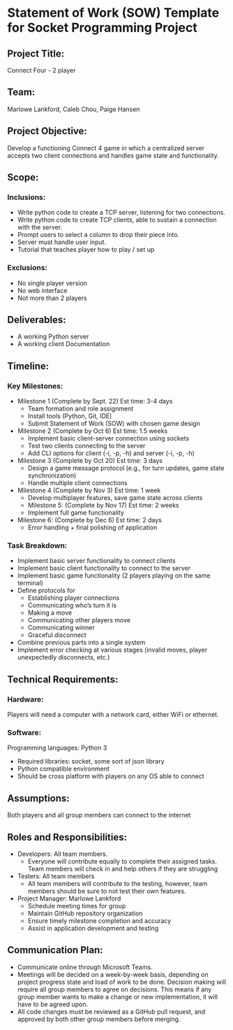 # Statement of Work (SOW) Template for Socket Programming Project
## Project Title:
Connect Four - 2 player

## Team:
Marlowe Lankford, Caleb Chou, Paige Hansen

## Project Objective:
Develop a functioning Connect 4 game in which a centralized server accepts two client connections and handles game state and functionality. 
## Scope:
### Inclusions:
- Write python code to create a TCP server, listening for two connections.
- Write python code to create TCP clients, able to sustain a connection with the server.
- Prompt users to select a column to drop their piece into. 
- Server must handle user input.
- Tutorial that teaches player how to play / set up
### Exclusions:
* No single player version
* No web interface
* Not more than 2 players
## Deliverables:
- A working Python server
- A working client
Documentation
## Timeline:
### Key Milestones:
- Milestone 1 (Complete by Sept. 22) Est time: 3-4 days
  - Team formation and role assignment
  - Install tools (Python, Git, IDE)
  - Submit Statement of Work (SOW) with chosen game design
- Milestone 2 (Complete by Oct 6) Est time: 1.5 weeks
  - Implement basic client-server connection using sockets
  - Test two clients connecting to the server
  - Add CLI options for client (-i, -p, -h) and server (-i, -p, -h)
- Milestone 3 (Complete by Oct 20) Est time: 3 days
  - Design a game message protocol (e.g., for turn updates, game state synchronization)
  - Handle multiple client connections
- Milestone 4 (Complete by Nov 3) Est time: 1 week
  - Develop multiplayer features, save game state across clients
  - Milestone 5: (Complete by Nov 17) Est time: 2 weeks
  - Implement full game functionality
- Milestone 6: (Complete by Dec 6) Est time: 2 days
  - Error handling + final polishing of application
### Task Breakdown:
* Implement basic server functionality to connect clients
* Implement basic client functionality to connect to the server
* Implement basic game functionality (2 players playing on the same terminal)
* Define protocols for 
  * Establishing player connections
  * Communicating who’s turn it is
  * Making a move
  * Communicating other players move
  * Communicating winner
  * Graceful disconnect
* Combine previous parts into a single system
* Implement error checking at various stages (invalid moves, player unexpectedly disconnects, etc.) 

## Technical Requirements:
### Hardware:
Players will need a computer with a network card, either WiFi or ethernet. 
### Software:
Programming languages: Python 3
- Required libraries: socket, some sort of json library
- Python compatible environment
- Should be cross platform with players on any OS able to connect
## Assumptions:
Both players and all group members can connect to the internet
## Roles and Responsibilities:
- Developers: All team members.
  - Everyone will contribute equally to complete their assigned tasks. Team members will check in and help others if they are struggling
- Testers: All team members
  - All team members will contribute to the testing, however, team members should be sure to not test their own features.
- Project Manager: Marlowe Lankford
  - Schedule meeting times for group
  - Maintain GitHub repository organization
  - Ensure timely milestone completion and accuracy
  - Assist in application development and testing
## Communication Plan:
- Communicate online through Microsoft Teams. 
- Meetings will be decided on a week-by-week basis, depending on project progress state and load of work to be done. Decision making will require all group members to agree on decisions. This means if any group member wants to make a change or new implementation, it will have to be agreed upon.
- All code changes must be reviewed as a GitHub pull request, and approved by both other group members before merging. 
